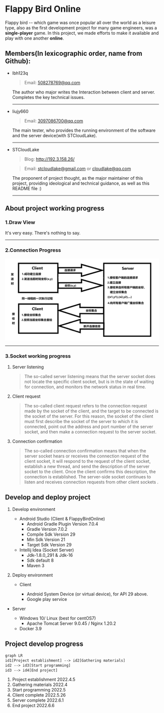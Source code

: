 # Flappy Bird Online
Flappy bird -- which game was once popular all over the world as a leisure type, also as the first development project for many game engineers, was a **single-player** game. In this project, we made efforts to make it available and play with one another **online**.

## Members(In lexicographic order, name from Github):

- lbh123q

  > Email: 508278769@qq.com

  The author who major writes the Interaction between client and server. Completes the key technical issues.

  ------

- liujy660

  > Email: 3097086700@qq.com

  The main tester, who provides the running environment of the software and the server device(with STCloudLake).

  ------

- STCloudLake

  > Blog: http://192.3.158.26/

  > Email: stcloudlake@gmail.com or cloudlake@qq.com

  The proponent of project thought, as the major maintainer of this project, providing ideological and technical guidance, as well as this README file :)
  
  ------
  
  

## About project working progress

### 1.Draw View

It's very easy. There's nothing to say.

------

### 2.Connection Progress

![交互流程图](https://raw.githubusercontent.com/NENU-A624/FlappyBirdOnline/master/README/%E4%BA%A4%E4%BA%92%E6%B5%81%E7%A8%8B%E5%9B%BE.png)

------

### 3.Socket working progress

1. Server listening

   > The so-called server listening means that the server socket does not locate the specific client socket, but is in the state of waiting for connection, and monitors the network status in real time.

2. Client request

   > The so-called client request refers to the connection request made by the socket of the client, and the target to be connected is the socket of the server. For this reason, the socket of the client must first describe the socket of the server to which it is connected, point out the address and port number of the server socket, and then make a connection request to the server socket.

3. Connection confirmation

   > The so-called connection confirmation means that when the server socket hears or receives the connection request of the client socket, it will respond to the request of the client socket, establish a new thread, and send the description of the server socket to the client. Once the client confirms this description, the connection is established. The server-side socket continues to listen and receives connection requests from other client sockets .
   
   

## Develop and deploy project

1. Develop environment

   - Android Studio (Client & FlappyBirdOnline)
     - Android Gradle Plugin Version 7.0.4
     - Gradle Version 7.0.2
     - Compile Sdk Version 29
     - Min Sdk Version 21
     - Target Sdk Version 29
   - Intellij Idea (Socket Server)
     - Jdk-1.8.0_291 & Jdk-16
     - Sdk default 8
     - Maven 3
2. Deploy environment

   - Client

     - Android System Device (or virtual device), for API 29 above.
     - Google play service
- Server
  
  - Windows 10/ Linux (best for centOS7)
     - Apache Tomcat Server 9.0.45 / Nginx 1.20.2
  - Docker 3.9



## Project develop progress

```mermaid
graph LR
id1[Project establishment] --> id2[Gathering materials]
id2 --> id3[Start programming]
id3 --> id4[End project]
```



1. Project establishment 2022.4.5 
2. Gathering materials 2022.4
3. Start programming 2022.5
4. Client complete 2022.5.26
5. Server complete 2022.6.1
6. End project 2022.6.6







